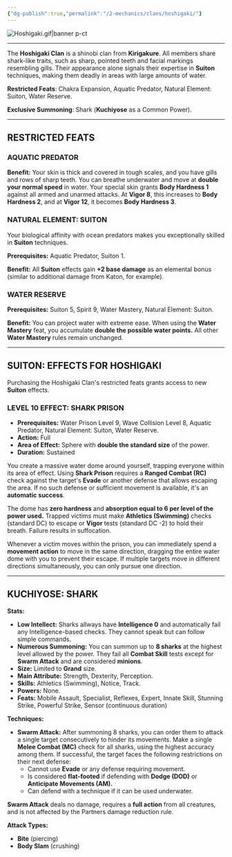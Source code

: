 ```yaml
---
{"dg-publish":true,"permalink":"/2-mechanics/clans/hoshigaki/"}
---
```


![Hoshigaki.gif|banner p-ct](/img/user/z_Assets/Misc/Clans/Hoshigaki.gif)

---
The **Hoshigaki Clan** is a shinobi clan from **Kirigakure**. All members share shark-like traits, such as sharp, pointed teeth and facial markings resembling gills. Their appearance alone signals their expertise in **Suiton** techniques, making them deadly in areas with large amounts of water.

**Restricted Feats**: Chakra Expansion, Aquatic Predator, Natural Element: Suiton, Water Reserve.

**Exclusive Summoning**: Shark (**Kuchiyose** as a Common Power).

---
## RESTRICTED FEATS
### AQUATIC PREDATOR
**Benefit:** Your skin is thick and covered in tough scales, and you have gills and rows of sharp teeth. You can breathe underwater and move at **double your normal speed** in water. Your special skin grants **Body Hardness 1** against all armed and unarmed attacks. At **Vigor 8**, this increases to **Body Hardness 2**, and at **Vigor  12**, it becomes **Body Hardness 3**.

### NATURAL ELEMENT: SUITON
Your biological affinity with ocean predators makes you exceptionally skilled in **Suiton** techniques.

**Prerequisites:** Aquatic Predator, Suiton 1.

**Benefit:** All **Suiton** effects gain **+2 base damage** as an elemental bonus (similar to additional damage from Katon, for example).

### WATER RESERVE
**Prerequisites:** Suiton 5, Spirit 9, Water Mastery, Natural Element: Suiton.

**Benefit:** You can project water with extreme ease. When using the **Water Mastery** feat, you accumulate **double the possible water points.** All other **Water Mastery** rules remain unchanged.

---
## SUITON: EFFECTS FOR HOSHIGAKI
Purchasing the Hoshigaki Clan's restricted feats grants access to new **Suiton** effects.

### LEVEL 10 EFFECT: SHARK PRISON
- **Prerequisites:** Water Prison Level 9, Wave Collision Level 8, Aquatic Predator, Natural Element: Suiton, Water Reserve.
- **Action:** Full
- **Area of Effect:** Sphere with **double the standard size** of the power.
- **Duration:** Sustained

You create a massive water dome around yourself, trapping everyone within its area of effect. Using **Shark Prison** requires a **Ranged Combat (RC)** check against the target's **Evade** or another defense that allows escaping the area. If no such defense or sufficient movement is available, it's an **automatic success**.

The dome has **zero hardness** and **absorption equal to 6 per level of the power used.** Trapped victims must make **Athletics (Swimming)** checks (standard DC) to escape or **Vigor** tests (standard DC -2) to hold their breath. Failure results in suffocation.

Whenever a victim moves within the prison, you can immediately spend a **movement action** to move in the same direction, dragging the entire water dome with you to prevent their escape. If multiple targets move in different directions simultaneously, you can only pursue one direction.

---

## KUCHIYOSE: SHARK

**Stats:**
- **Low Intellect:** Sharks allways have **Intelligence 0** and automatically fail any Intelligence-based checks. They cannot speak but can follow simple commands.
-  **Numerous Summoning:** You can summon up to **8 sharks** at the highest level allowed by the power. They fail all **Combat Skill** tests except for **Swarm Attack** and are considered **minions**.
- **Size:** Limited to **Grand** size.
- **Main Attribute:** Strength, Dexterity, Perception.
- **Skills:** Athletics (Swimming), Notice, Track.
- **Powers:** None.
- **Feats:** Mobile Assault, Specialist, Reflexes, Expert, Innate Skill, Stunning Strike, Powerful Strike, Sensor (continuous duration)

**Techniques:**
- **Swarm Attack:** After summoning 8 sharks, you can order them to attack a single target consecutively to hinder its movements. Make a single **Melee Combat (MC)** check for all sharks, using the highest accuracy among them. If successful, the target faces the following restrictions on their next defense:
	- Cannot use **Evade** or any defense requiring movement.
	- Is considered **flat-footed** if defending with **Dodge (DOD)** or **Anticipate Movements (AM).**
	- Can defend with a technique if it can be used underwater.

**Swarm Attack** deals no damage, requires a **full action** from all creatures, and is not affected by the Partners damage reduction rule.

**Attack Types:**
- **Bite** (piercing)
- **Body Slam** (crushing)